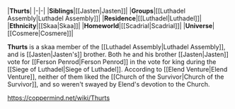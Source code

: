 |**Thurts**|
|-|-|
|**Siblings**|[[Jasten\|Jasten]]|
|**Groups**|[[Luthadel Assembly\|Luthadel Assembly]]|
|**Residence**|[[Luthadel\|Luthadel]]|
|**Ethnicity**|[[Skaa\|Skaa]]|
|**Homeworld**|[[Scadrial\|Scadrial]]|
|**Universe**|[[Cosmere\|Cosmere]]|

**Thurts** is a skaa member of the [[Luthadel Assembly\|Luthadel Assembly]], and is [[Jasten\|Jasten's]] brother.
Both he and his brother [[Jasten\|Jasten]] vote for [[Ferson Penrod\|Ferson Penrod]] in the vote for king during the [[Siege of Luthadel\|Siege of Luthadel]]. According to [[Elend Venture\|Elend Venture]], neither of them liked the [[Church of the Survivor\|Church of the Survivor]], and so weren't swayed by Elend's devotion to the Church.



https://coppermind.net/wiki/Thurts